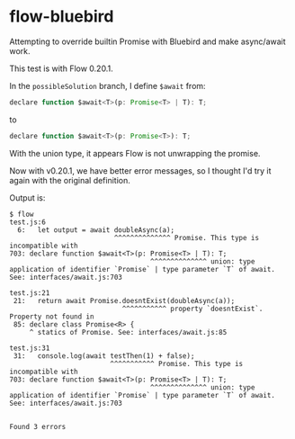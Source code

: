 # flow-bluebird

Attempting to override builtin Promise with Bluebird and make async/await work.

This test is with Flow 0.20.1.

In the `possibleSolution` branch, I define `$await` from:

```js
declare function $await<T>(p: Promise<T> | T): T;
```

to

```js
declare function $await<T>(p: Promise<T>): T;
```

With the union type, it appears Flow is not unwrapping the promise.

Now with v0.20.1, we have better error messages, so I thought I'd try it again with the original definition.

Output is:

```
$ flow
test.js:6
  6:   let output = await doubleAsync(a);
                          ^^^^^^^^^^^^^^ Promise. This type is incompatible with
703: declare function $await<T>(p: Promise<T> | T): T;
                                   ^^^^^^^^^^^^^^ union: type application of identifier `Promise` | type parameter `T` of await. See: interfaces/await.js:703

test.js:21
 21:   return await Promise.doesntExist(doubleAsync(a));
                            ^^^^^^^^^^^ property `doesntExist`. Property not found in
 85: declare class Promise<R> {
     ^ statics of Promise. See: interfaces/await.js:85

test.js:31
 31:   console.log(await testThen(1) + false);
                         ^^^^^^^^^^^ Promise. This type is incompatible with
703: declare function $await<T>(p: Promise<T> | T): T;
                                   ^^^^^^^^^^^^^^ union: type application of identifier `Promise` | type parameter `T` of await. See: interfaces/await.js:703


Found 3 errors

